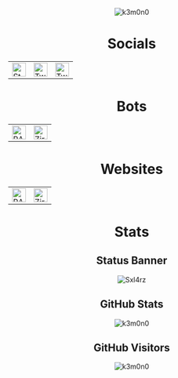 
<p align="center"><img src="https://user-images.githubusercontent.com/68730434/118043785-7f6c7e80-b37e-11eb-9a7c-a35bfb3b2336.gif" alt="k3m0n0" href='https://auto.creavite.co'/></p>

<h1 align="center"> Socials </h1>
<table align='center'>
 <tbody>
   <tr>
     <td><a href="https://steamcommunity.com/id/kemonoo"><img alt="Steam" title="Steam" height="28px"
                        src="https://user-images.githubusercontent.com/68730434/115649747-8d575280-a330-11eb-8d3a-07096ea2311c.png" /></a>
            </td>
     <td><a href="https://twitch.tv/k3mono_"><img alt="Twitch" title="Twitch" height="28px"
                        src="https://user-images.githubusercontent.com/68730434/115649927-ec1ccc00-a330-11eb-833e-f7ede18e723f.png" /></a>
            </td>
     <td><a href="https://twitter.com/k3mono__"><img alt="Twitter" title="Twitter" height="28px"
                        src="https://user-images.githubusercontent.com/68730434/115650106-4584fb00-a331-11eb-8bee-89127f7c3a07.png" /></a>
            </td>
   </tr>
  </tbody>
  </table>

<h1 align="center"> Bots </h1>
<table align='center'>
 <tbody>
   <tr>
     <td><a href="https://discord.com/oauth2/authorize?client_id=706120306082971699&permissions=2146958847&scope=bot"><img alt="RAGE" title="RAGE" height="28px"
                        src="https://user-images.githubusercontent.com/68730434/115650226-7e24d480-a331-11eb-89db-cadb4f28e0bf.png" /></a>
            </td>
     <td><a href="https://discord.com/oauth2/authorize?client_id=752242570532225064&permissions=8&scope=bot"><img alt="Ziro-Bot" title="Ziro-Bot" height="28px"
                        src="https://user-images.githubusercontent.com/68730434/115650478-f2f80e80-a331-11eb-9340-6526c90752b4.png" /></a>
   </tr>
  </tbody>
  </table>

<h1 align="center"> Websites </h1>
<table align='center'>
 <tbody>
   <tr>
     <td><a href="https://ragebot.xyz"><img alt="RAGE" title="RAGE" height="28px"
                        src="https://user-images.githubusercontent.com/68730434/115650226-7e24d480-a331-11eb-89db-cadb4f28e0bf.png" /></a>
            </td>
     <td><a href="https://zirobot.xyz"><img alt="Ziro-Bot" title="Ziro-Bot" height="28px"
                        src="https://user-images.githubusercontent.com/68730434/115650478-f2f80e80-a331-11eb-9340-6526c90752b4.png" /></a>
   </tr>
  </tbody>
  </table>
<h1 align="center"> Stats </h1>

<h2 align="center"> Status Banner </h2>

<p align="center"><img src="https://discord.c99.nl/widget/theme-1/540520449852047391.png" alt="Sxl4rz" href='https://github.com/Sxl4rz'/></p>

<h2 align="center"> GitHub Stats </h2>

<p align="center"><img src="https://github-readme-stats.vercel.app/api?username=k3m0n0&show_icons=true&theme=algolia" alt="k3m0n0" href='https://github.com/k3m0n0'/></p>

<h2 align="center"> GitHub Visitors </h2>

<p align="center"><img src="https://visitor-badge.glitch.me/badge?page_id=k3m0n0.k3m0n0" alt="k3m0n0" href='https://github.com/k3m0n0'/></p>
